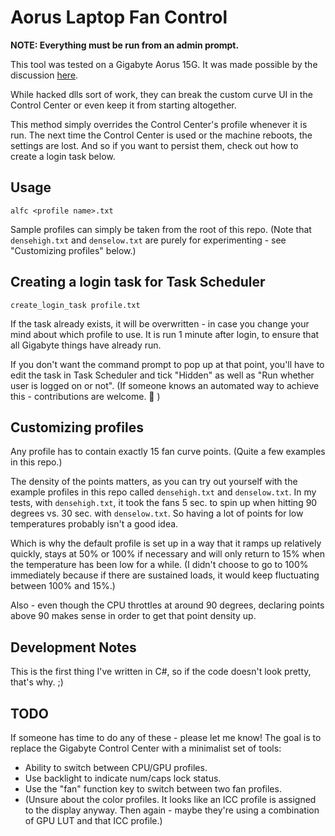 # Aorus Laptop Fan Control

**NOTE: Everything must be run from an admin prompt.**

This tool was tested on a Gigabyte Aorus 15G. It was made possible by 
the discussion [here](https://www.reddit.com/r/gigabyte/comments/h0zpfg/aero_15_deep_fan_controlcenter_fix/).

While hacked dlls sort of work, they can break the custom curve UI in the Control Center or even keep it from starting 
altogether.

This method simply overrides the Control Center's profile whenever it is run. The next time the Control Center is used or the 
machine reboots, the settings are lost. And so if you want to persist them, check out how to create a login task 
below.

## Usage

```
alfc <profile name>.txt
```

Sample profiles can simply be taken from the root of this repo. (Note that `densehigh.txt` and 
`denselow.txt` are purely for experimenting - see "Customizing profiles" below.)

## Creating a login task for Task Scheduler

```
create_login_task profile.txt
```

If the task already exists, it will be overwritten - in case you change your mind about 
which profile to use. It is run 1 minute after login, to ensure that all Gigabyte things 
have already run.

If you don't want the command prompt to pop up at that point, you'll have to edit the task 
in Task Scheduler and tick "Hidden" as well as "Run whether user is logged on or not".
(If someone knows an automated way to achieve this - contributions are welcome. 🙂 )

## Customizing profiles

Any profile has to contain exactly 15 fan curve points. (Quite a few examples in this repo.)

The density of the points matters, as you can try out yourself with the example 
profiles in this repo called `densehigh.txt` and `denselow.txt`. In my tests, with `densehigh.txt`, it took the fans 
5 sec. to spin up when hitting 90 degrees vs. 30 sec. with `denselow.txt`. So having a lot of points 
for low temperatures probably isn't a good idea.

Which is why the default profile is set up in a way that it ramps up relatively quickly, stays at 50% or 100% 
if necessary and will only return to 15% when the temperature has been low for a while. 
(I didn't choose to go to 100% immediately because if there are sustained loads, it 
would keep fluctuating between 100% and 15%.)

Also - even though the CPU throttles at around 90 degrees, declaring points above 90 makes sense in order to 
get that point density up.

## Development Notes

This is the first thing I've written in C#, so if the code doesn't look pretty, that's why. ;)

## TODO

If someone has time to do any of these - please let me know! The goal is 
to replace the Gigabyte Control Center with a minimalist set of tools:

- Ability to switch between CPU/GPU profiles.
- Use backlight to indicate num/caps lock status.
- Use the "fan" function key to switch between two fan profiles.
- (Unsure about the color profiles. It looks like an ICC profile is assigned to 
the display anyway. Then again - maybe they're using a combination of GPU LUT and 
that ICC profile.)
